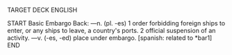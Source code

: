 TARGET DECK
ENGLISH

START
Basic
Embargo
Back: —n. (pl. -es) 1 order forbidding foreign ships to enter, or any ships to leave, a country's ports. 2 official suspension of an activity. —v. (-es, -ed) place under embargo. [spanish: related to *bar1]
END

